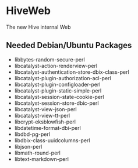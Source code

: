 # HiveWeb
The new Hive internal Web

## Needed Debian/Ubuntu Packages
* libbytes-random-secure-perl
* libcatalyst-action-renderview-perl
* libcatalyst-authentication-store-dbix-class-perl
* libcatalyst-plugin-authorization-acl-perl
* libcatalyst-plugin-configloader-perl
* libcatalyst-plugin-static-simple-perl
* libcatalyst-session-state-cookie-perl
* libcatalyst-session-store-dbic-perl
* libcatalyst-view-json-perl
* libcatalyst-view-tt-perl
* libcrypt-eksblowfish-perl
* libdatetime-format-dbi-perl
* libdbd-pg-perl
* libdbix-class-uuidcolumns-perl
* libjson-perl
* libmath-round-perl
* libtext-markdown-perl
